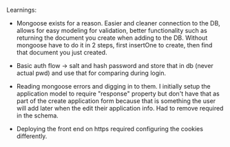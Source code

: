 Learnings:

- Mongoose exists for a reason. Easier and cleaner connection to the DB, allows for easy modeling for validation, better functionality such as returning the document you create when adding to the DB. Without mongoose have to do it in 2 steps, first insertOne to create, then find that document you just created.

- Basic auth flow -> salt and hash password and store that in db (never actual pwd) and use that for comparing during login.

- Reading mongoose errors and digging in to them. I initially setup the application model to require "response" property but don't have that as part of the create application form because that is something the user will add later when the edit their application info. Had to remove required in the schema.

- Deploying the front end on https required configuring the cookies differently.
